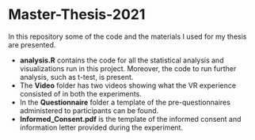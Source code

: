 # Master-Thesis-2021

In this repository some of the code and the materials I used for my thesis are presented.

- **analysis.R** contains the code for all the statistical analysis and visualizations run in this project. Moreover, the code to run further analysis, such as t-test, is present.
- The **Video** folder has two videos showing what the VR experience consisted of in both the experiments.
- In the **Questionnaire** folder a template of the pre-questionnaires administered to participants can be found.
- **Informed_Consent.pdf** is the template of the informed consent and information letter provided during the experiment.
